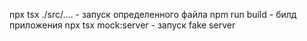 npx tsx ./src/.... - запуск определенного файла
npm run build - билд приложения
npx tsx mock:server - запуск fake server
